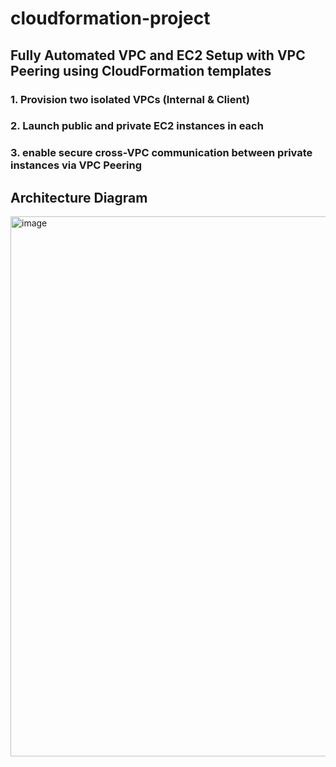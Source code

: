 # cloudformation-project

## Fully Automated VPC and EC2 Setup with VPC Peering using CloudFormation templates

### 1. Provision two isolated VPCs (Internal & Client)
### 2. Launch public and private EC2 instances in each
### 3. enable secure cross-VPC communication between private instances via VPC Peering

## Architecture Diagram
<img width="1466" height="864" alt="image" src="https://github.com/user-attachments/assets/fa80a660-2a33-4687-b642-a546a6634834" />
